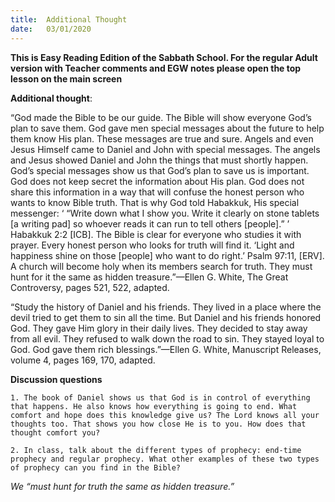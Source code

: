 ```yaml
---
title:  Additional Thought
date:   03/01/2020
---
```


**This is Easy Reading Edition of the Sabbath School. For the regular Adult version with Teacher comments and EGW notes please open the top lesson on the main screen** 

**Additional thought**: 

“God made the Bible to be our guide. The Bible will show everyone God’s plan to save them. God gave men special messages about the future to help them know His plan. These messages are true and sure. Angels and even Jesus Himself came to Daniel and John with special messages. The angels and Jesus showed Daniel and John the things that must shortly happen. God’s special messages show us that God’s plan to save us is important. God does not keep secret the information about His plan. God does not share this information in a way that will confuse the honest person who wants to know Bible truth. That is why God told Habakkuk, His special messenger: ‘ “Write down what I show you. Write it clearly on stone tablets [a writing pad] so whoever reads it can run to tell others [people].” ’ Habakkuk 2:2 [ICB]. The Bible is clear for everyone who studies it with prayer. Every honest person who looks for truth will find it. ‘Light and happiness shine on those [people] who want to do right.’ Psalm 97:11, [ERV]. A church will become holy when its members search for truth. They must hunt for it the same as hidden treasure.”—Ellen G. White, The Great Controversy, pages 521, 522, adapted. 

“Study the history of Daniel and his friends. They lived in a place where the devil tried to get them to sin all the time. But Daniel and his friends honored God. They gave Him glory in their daily lives. They decided to stay away from all evil. They refused to walk down the road to sin. They stayed loyal to God. God gave them rich blessings.”—Ellen G. White, Manuscript Releases, volume 4, pages 169, 170, adapted. 

**Discussion questions**

`1. The book of Daniel shows us that God is in control of everything that happens. He also knows how everything is going to end. What comfort and hope does this knowledge give us? The Lord knows all your thoughts too. That shows you how close He is to you. How does that thought comfort you?`

`2.	In class, talk about the different types of prophecy: end-time prophecy and regular prophecy. What other examples of these two types of prophecy can you find in the Bible?`

*We “must hunt for truth the same as hidden treasure.”*